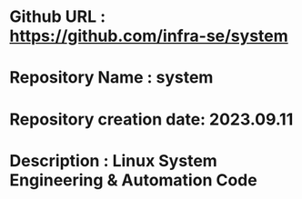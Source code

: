 # Github URL : https://github.com/infra-se/system
# Repository Name : system
# Repository creation date: 2023.09.11
# Description : Linux System Engineering & Automation Code
